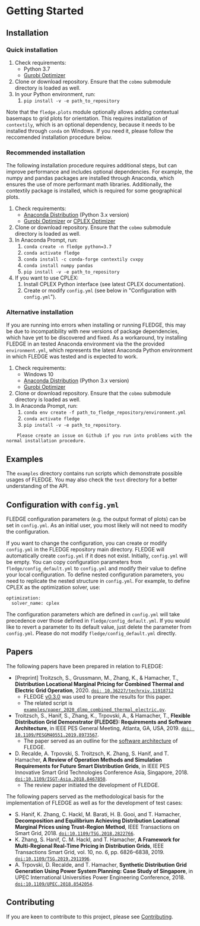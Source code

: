# Getting Started

## Installation

### Quick installation

1. Check requirements:
   - Python 3.7
   - [Gurobi Optimizer](http://www.gurobi.com/)
2. Clone or download repository. Ensure that the `cobmo` submodule directory is loaded as well.
3. In your Python environment, run:
   1. `pip install -v -e path_to_repository`

Note that the `fledge.plots` module optionally allows adding contextual basemaps to grid plots for orientation. This requires installation of `contextily`, which is an optional dependency, because it needs to be installed through `conda` on Windows. If you need it, please follow the reccomended installation procedure below.

### Recommended installation

The following installation procedure requires additional steps, but can improve performance and includes optional dependencies. For example, the numpy and pandas packages are installed through Anaconda, which ensures the use of more performant math libraries. Additionally, the contextily package is installed, which is required for some geographical plots.

1. Check requirements:
   - [Anaconda Distribution](https://www.anaconda.com/distribution/) (Python 3.x version)
   - [Gurobi Optimizer](http://www.gurobi.com/) or [CPLEX Optimizer](https://www.ibm.com/analytics/cplex-optimizer)
2. Clone or download repository. Ensure that the `cobmo` submodule directory is loaded as well.
3. In Anaconda Prompt, run:
   1. `conda create -n fledge python=3.7`
   2. `conda activate fledge`
   3. `conda install -c conda-forge contextily cvxpy`
   4. `conda install numpy pandas`
   5. `pip install -v -e path_to_repository`
4. If you want to use CPLEX:
   1. Install CPLEX Python interface (see latest CPLEX documentation).
   2. Create or modify `config.yml` (see below in "Configuration with `config.yml`").

### Alternative installation

If you are running into errors when installing or running FLEDGE, this may be due to incompatibility with new versions of package dependencies, which have yet to be discovered and fixed. As a workaround, try installing FLEDGE in an tested Anaconda environment via the the provided `environment.yml`, which represents the latest Anaconda Python environment in which FLEDGE was tested and is expected to work.

1. Check requirements:
   - Windows 10
   - [Anaconda Distribution](https://www.anaconda.com/distribution/) (Python 3.x version)
   - [Gurobi Optimizer](http://www.gurobi.com/)
2. Clone or download repository. Ensure that the `cobmo` submodule directory is loaded as well.
4. In Anaconda Prompt, run:
   1. `conda env create -f path_to_fledge_repository/environment.yml`
   2. `conda activate fledge`
   3. `pip install -v -e path_to_repository`.

``` important::
    Please create an issue on Github if you run into problems with the normal installation procedure.
```

## Examples

The `examples` directory contains run scripts which demonstrate possible usages of FLEDGE. You may also check the `test` directory for a better understanding of the API.

## Configuration with `config.yml`

FLEDGE configuration parameters (e.g. the output format of plots) can be set in `config.yml`. As an initial user, you most likely will not need to modify the configuration.

If you want to change the configuration, you can create or modify `config.yml` in the FLEDGE repository main directory. FLEDGE will automatically create `config.yml` if it does not exist. Initially, `config.yml` will be empty. You can copy configuration parameters from `fledge/config_default.yml` to `config.yml` and modify their value to define your local configuration. To define nested configuration parameters, you need to replicate the nested structure in `config.yml`. For example, to define CPLEX as the optimization solver, use:

```
optimization:
  solver_name: cplex
```

The configuration parameters which are defined in `config.yml` will take precedence over those defined in `fledge/config_default.yml`. If you would like to revert a parameter to its default value, just delete the parameter from `config.yml`. Please do not modify `fledge/config_default.yml` directly.

## Papers

The following papers have been prepared in relation to FLEDGE:

- [Preprint] Troitzsch, S., Grussmann, M., Zhang, K., & Hamacher, T., **Distribution Locational Marginal Pricing for Combined Thermal and Electric Grid Operation**, 2020. [`doi: 10.36227/techrxiv.11918712`](https://doi.org/10.36227/techrxiv.11918712)
    - FLEDGE [v0.3.0](https://github.com/TUMCREATE-ESTL/fledge/releases/tag/v0.3.0) was used to preare the results for this paper.
    - The related script is [`examples/paper_2020_dlmp_combined_thermal_electric.py`](https://github.com/TUMCREATE-ESTL/fledge/blob/v0.3.0/examples/paper_2020_dlmp_combined_thermal_electric.py).
- Troitzsch, S., Hanif, S., Zhang, K., Trpovski, A., & Hamacher, T., **Flexible Distribution Grid Demonstrator (FLEDGE): Requirements and Software Architecture**, in IEEE PES General Meeting, Atlanta, GA, USA, 2019. [`doi: 10.1109/PESGM40551.2019.8973567`](https://doi.org/10.1109/PESGM40551.2019.8973567).
    - The paper served as an outline for the [software architecture](architecture.md) of FLEDGE.
- D. Recalde, A. Trpovski, S. Troitzsch, K. Zhang, S. Hanif, and T. Hamacher, **A Review of Operation Methods and Simulation Requirements for Future Smart Distribution Grids**, in IEEE PES Innovative Smart Grid Technologies Conference Asia, Singapore, 2018. [`doi:10.1109/ISGT-Asia.2018.8467850`](https://doi.org/10.1109/ISGT-Asia.2018.8467850).
    - The review paper initiated the development of FLEDGE.
    
The following papers served as the methodological basis for the implementation of FLEDGE as well as for the development of test cases:
- S. Hanif, K. Zhang, C. Hackl, M. Barati, H. B. Gooi, and T. Hamacher, **Decomposition and Equilibrium Achieving Distribution Locational Marginal Prices using Trust-Region Method**, IEEE Transactions on Smart Grid, 2018. [`doi:10.1109/TSG.2018.2822766`](https://doi.org/10.1109/TSG.2018.2822766).
- K. Zhang, S. Hanif, C. M. Hackl, and T. Hamacher, **A Framework for Multi-Regional Real-Time Pricing in Distribution Grids**, IEEE Transactions Smart Grid, vol. 10, no. 6, pp. 6826–6838, 2019. [`doi:10.1109/TSG.2019.2911996`](https://doi.org/10.1109/TSG.2019.2911996).
- A. Trpovski, D. Recalde, and T. Hamacher, **Synthetic Distribution Grid Generation Using Power System Planning: Case Study of Singapore**, in UPEC International Universities Power Engineering Conference, 2018. [`doi:10.1109/UPEC.2018.8542054`](https://doi.org/10.1109/UPEC.2018.8542054).

## Contributing

If you are keen to contribute to this project, please see [Contributing](contributing.md).
